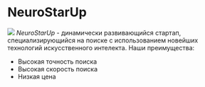 # NeuroStarUp
![](https:netology-code.github.io/git-homeworks/introduction/assets/logo.png)
*NeuroStarUp* - динамически развивающийся стартап, специализирующийся на поиске с использованием новейших технологий искусственного интелекта.
Наши преимущества:
* Высокая точность поиска
* Высокая скорость поиска
* Низкая цена